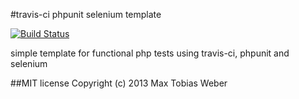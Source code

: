 #travis-ci phpunit selenium template

[![Build Status](https://travis-ci.org/cioddi/travis-ci-phpunit-selenium-template.png)](https://travis-ci.org/cioddi/travis-ci-phpunit-selenium-template)

simple template for functional php tests using travis-ci, phpunit and selenium

##MIT license
Copyright (c) 2013 Max Tobias Weber
